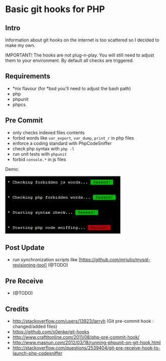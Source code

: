 # Basic git hooks for PHP


## Intro

Information about git hooks on the internet is too scattered so I decided to make my own.

IMPORTANT! The hooks are not plug-n-play.
You will still need to adjust them to your environment.
By default all checks are triggered.


## Requirements

- *nix flavour (for *bsd you'll need to adjust the bash path)
- php
- phpunit
- phpcs


## Pre Commit

- only checks indexed files contents
- forbid words like `var_export`, `var_dump`, `print_r` in php files
- enforce a coding standard with PhpCodeSniffer
- check php syntax with `php -l`
- run unit tests with `phpunit`
- forbid `console.*` in js files

Demo:

![Demo](demo.png "Pre commit demo")

## Post Update

- run synchronization scripts like [https://github.com/mrjulio/mysql-revisioning-tool] (@TODO)

## Pre Receive

- (@TODO)

## Credits

- http://stackoverflow.com/users/13923/larryh (Git pre-commit hook : changed/added files)
- https://github.com/s0enke/git-hooks
- http://www.craftitonline.com/2011/08/php-pre-commit-hook/
- http://www.masnun.com/2012/03/18/running-phpunit-on-git-hook.html
- http://stackoverflow.com/questions/2539404/git-pre-receive-hook-to-launch-php-codesniffer
